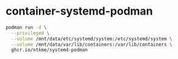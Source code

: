 # container-systemd-podman

``` sh
podman run -d \
  --privileged \
  --volume /mnt/data/etc/systemd/system:/etc/systemd/system \
  --volume /mnt/data/var/lib/containers:/var/lib/containers \
  ghcr.io/ntkme/systemd-podman
```

